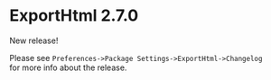 # ExportHtml 2.7.0

New release!

Please see `Preferences->Package Settings->ExportHtml->Changelog`  
for more info about the release.
